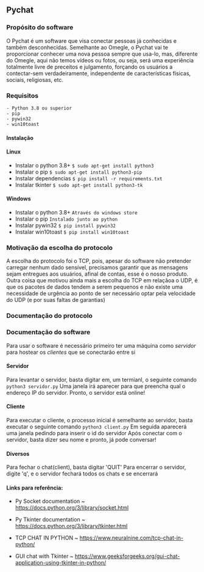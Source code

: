 ## Pychat

### Propósito do software

O Pychat é um software que visa conectar pessoas já conhecidas e também desconhecidas. Semelhante ao Omegle, o Pychat vai te proporcionar conhecer uma nova pessoa sempre que usa-lo, mas, diferente do Omegle, aqui não temos vídeos ou fotos, ou seja, será uma experiência totalmente livre de preceitos e julgamento, forçando os usuários a contectar-sem verdadeiramente, independente de características físicas, sociais, religiosas, etc.

### Requisitos

    - Python 3.8 ou superior
    - pip
    - pywin32
    - win10toast

#### Instalação

#### Linux

-   Instalar o python 3.8+ `$ sudo apt-get install python3`
-   Instalar o pip `$ sudo apt-get install python3-pip`
-   Instalar dependencias `$ pip install -r requirements.txt`
-   Instalar tkinter `$ sudo apt-get install python3-tk`

#### Windows

-   Instalar o python 3.8+ `Através do windows store`
-   Instalar o pip `Instalado junto ao python`
-   Instalar pywin32 `$ pip install pywin32`
-   Instalar win10toast `$ pip install win10toast`

### Motivação da escolha do protocolo

A escolha do protocolo foi o TCP, pois, apesar do software não pretender carregar nenhum dado sensível, precisamos garantir que as mensagens sejam entregues aos usuários, afinal de contas, esse é o nosso produto. Outra coisa que motivou ainda mais a escolha do TCP em relaçãoa o UDP, é que os pacotes de dados tendem a serem pequenos e não existe uma necessidade de urgência ao ponto de ser necessário optar pela velocidade do UDP (e por suas faltas de garantias)

### Documentação do protocolo

### Documentação do software

Para usar o software é necessário primeiro ter uma máquina como _servidor_ para hostear os _clientes_ que se conectarão entre si

#### Servidor

Para levantar o servidor, basta digitar em, um termianl, o seguinte comando
`python3 servidor.py`
Uma janela irá aparecer para que preencha qual o endereço IP do servidor. Pronto, o servidor está online!

#### Cliente

Para executar o cliente, o processo inicial é semelhante ao servidor, basta executar o seguinte comando
`python3 client.py`
Em seguida aparecerá uma janela pedindo para inserir o id do servidor
Após conectar com o servidor, basta dizer seu nome e pronto, já pode conversar!

#### Diversos

Para fechar o chat(client), basta digitar 'QUIT'
Para encerrar o servidor, digite 'q', e o servidor fechará todos os chats e se encerrará

#### Links para referência:

-   Py Socket documentation ~ https://docs.python.org/3/library/socket.html

-   Py Tkinter documentation ~ https://docs.python.org/3/library/tkinter.html

-   TCP CHAT IN PYTHON ~ https://www.neuralnine.com/tcp-chat-in-python/

-   GUI chat with Tkinter ~ https://www.geeksforgeeks.org/gui-chat-application-using-tkinter-in-python/
